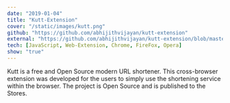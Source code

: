 ```yaml
---
date: "2019-01-04"
title: "Kutt-Extension"
cover: "/static/images/kutt.png"
github: "https://github.com/abhijithvijayan/kutt-extension"
external: "https://github.com/abhijithvijayan/kutt-extension/blob/master/README.md#how-to-use"
tech: [JavaScript, Web-Extension, Chrome, FireFox, Opera]
show: "true"
---
```


Kutt is a free and Open Source modern URL shortener. This cross-browser extension was developed for the users to simply use the shortening service within the browser. The project is Open Source and is published to the Stores.
